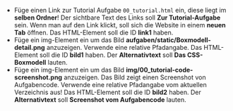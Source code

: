 - Füge einen Link zur Tutorial Aufgabe `00_tutorial.html` ein, diese liegt im **selben Ordner**! Der sichtbare Text des Links soll **Zur Tutorial-Aufgabe** sein. Wenn man auf den Link klickt, soll sich die Website in einem **neuen Tab** öffnen. Das HTML-Element soll die ID **link1** haben.
- Füge ein img-Element ein um das Bild **aufgaben/static/Boxmodell-detail.png** anzuzeigen. Verwende eine relative Pfadangabe. Das HTML-Element soll die ID **bild1** haben. Der **Alternativtext** soll **Das CSS-Boxmodell** lauten.
- Füge ein img-Element ein um das Bild **img/00_tutorial-code-screenshot.png** anzuzeigen. Das Bild zeigt einen Screenshot von Aufgabencode. Verwende eine relative Pfadangabe vom aktuellen Verzeichnis aus! Das HTML-Element soll die ID **bild2** haben. Der **Alternativtext** soll **Screenshot vom Aufgabencode** lauten.
